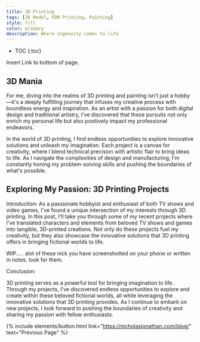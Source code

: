 ```yaml
---
title: 3D Printing
tags: [3D Model, FDM Printing, Painting]
style: fill
color: primary
description: Where ingenuity comes to life
---
```

* TOC
{:toc}

Insert Link to bottom of page.

## 3D Mania

For me, diving into the realms of 3D printing and painting isn't just a hobby—it's a deeply fulfilling journey that infuses my creative process with boundless energy and inspiration. As an artist with a passion for both digital design and traditional artistry, I've discovered that these pursuits not only enrich my personal life but also positively impact my professional endeavors.

In the world of 3D printing, I find endless opportunities to explore innovative solutions and unleash my imagination. Each project is a canvas for creativity, where I blend technical precision with artistic flair to bring ideas to life. As I navigate the complexities of design and manufacturing, I'm constantly honing my problem-solving skills and pushing the boundaries of what's possible.

## Exploring My Passion: 3D Printing Projects

Introduction:
As a passionate hobbyist and enthusiast of both TV shows and video games, I've found a unique intersection of my interests through 3D printing. In this post, I'll take you through some of my recent projects where I've translated characters and elements from beloved TV shows and games into tangible, 3D-printed creations. Not only do these projects fuel my creativity, but they also showcase the innovative solutions that 3D printing offers in bringing fictional worlds to life.

WIP..... alot of these nick you have screenshotted on your phone or written in notes. look for them.


Conclusion:

3D printing serves as a powerful tool for bringing imagination to life. Through my projects, I've discovered endless opportunities to explore and create within these beloved fictional worlds, all while leveraging the innovative solutions that 3D printing provides. As I continue to embark on new projects, I look forward to pushing the boundaries of creativity and sharing my passion with fellow enthusiasts.

{% include elements/button.html link="https://nicholasjonathan.com/blog/" text="Previous Page" %}
